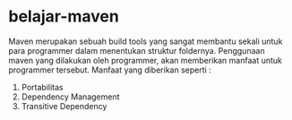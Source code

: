 # belajar-maven
Maven merupakan sebuah build tools yang sangat membantu sekali untuk para programmer dalam menentukan struktur foldernya. Penggunaan maven yang dilakukan oleh programmer, akan memberikan manfaat untuk programmer tersebut. Manfaat yang diberikan seperti : 

1. Portabilitas
2. Dependency Management
3. Transitive Dependency
